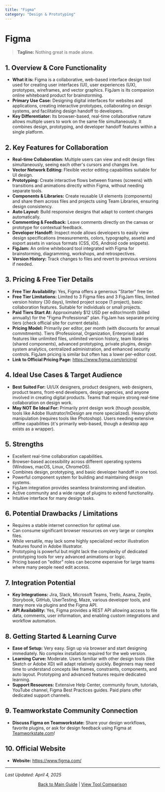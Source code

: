 ```yaml
---
title: "Figma"
category: "Design & Prototyping"
---
```


# Figma

> **Tagline:** Nothing great is made alone.

## 1. Overview & Core Functionality

*   **What it is:** Figma is a collaborative, web-based interface design tool used for creating user interfaces (UI), user experiences (UX), prototypes, wireframes, and vector graphics. FigJam is its companion online whiteboard product for brainstorming.
*   **Primary Use Case:** Designing digital interfaces for websites and applications, creating interactive prototypes, collaborating on design systems, and facilitating design handoff to developers.
*   **Key Differentiator:** Its browser-based, real-time collaborative nature allows multiple users to work on the same file simultaneously. It combines design, prototyping, and developer handoff features within a single platform.

## 2. Key Features for Collaboration

*   **Real-time Collaboration:** Multiple users can view and edit design files simultaneously, seeing each other's cursors and changes live.
*   **Vector Network Editing:** Flexible vector editing capabilities suitable for UI design.
*   **Prototyping:** Create interactive flows between frames (screens) with transitions and animations directly within Figma, without needing separate tools.
*   **Components & Libraries:** Create reusable UI elements (components) and share them across files and projects using Team Libraries, ensuring design consistency.
*   **Auto Layout:** Build responsive designs that adapt to content changes automatically.
*   **Commenting & Feedback:** Leave comments directly on the canvas or prototype for contextual feedback.
*   **Developer Handoff:** Inspect mode allows developers to easily view design specifications (measurements, colors, typography, assets) and export assets in various formats (CSS, iOS, Android code snippets).
*   **FigJam:** An online whiteboard tool integrated with Figma for brainstorming, diagramming, workshops, and retrospectives.
*   **Version History:** Track changes to files and revert to previous versions if needed.

## 3. Pricing & Free Tier Details

*   **Free Tier Availability:** Yes, Figma offers a generous "Starter" free tier.
*   **Free Tier Limitations:** Limited to 3 Figma files and 3 FigJam files, limited version history (30 days), limited project scope (1 project), basic collaboration features. Suitable for individuals or small projects.
*   **Paid Tiers Start At:** Approximately $12 USD per editor/month (billed annually) for the "Figma Professional" plan. FigJam has separate pricing tiers (check official site for current details).
*   **Pricing Model:** Primarily per editor, per month (with discounts for annual commitments). Tiers (Professional, Organization, Enterprise) add features like unlimited files, unlimited version history, team libraries (shared components), advanced prototyping, private plugins, design system analytics, centralized administration, and enhanced security controls. FigJam pricing is similar but often has a lower per-editor cost.
*   **Link to Official Pricing Page:** https://www.figma.com/pricing/

## 4. Ideal Use Cases & Target Audience

*   **Best Suited For:** UI/UX designers, product designers, web designers, product teams, front-end developers, design agencies, and anyone involved in creating digital products. Teams that require strong real-time collaboration on design work.
*   **May NOT Be Ideal For:** Primarily print design work (though possible, tools like Adobe Illustrator/InDesign are more specialized). Heavy photo manipulation (requires tools like Photoshop). Users needing extensive offline capabilities (it's primarily web-based, though a desktop app exists as a wrapper).

## 5. Strengths

*   Excellent real-time collaboration capabilities.
*   Browser-based accessibility across different operating systems (Windows, macOS, Linux, ChromeOS).
*   Combines design, prototyping, and basic developer handoff in one tool.
*   Powerful component system for building and maintaining design systems.
*   FigJam integration provides seamless brainstorming and ideation.
*   Active community and a wide range of plugins to extend functionality.
*   Intuitive interface for many design tasks.

## 6. Potential Drawbacks / Limitations

*   Requires a stable internet connection for optimal use.
*   Can consume significant browser resources on very large or complex files.
*   While versatile, may lack some highly specialized vector illustration features found in Adobe Illustrator.
*   Prototyping is powerful but might lack the complexity of dedicated prototyping tools for very advanced animations or logic.
*   Pricing based on "editor" roles can become expensive for large teams where many people need edit access.

## 7. Integration Potential

*   **Key Integrations:** Jira, Slack, Microsoft Teams, Trello, Asana, Zeplin, Storybook, GitHub, UserTesting, Maze, various developer tools, and many more via plugins and the Figma API.
*   **API Availability:** Yes, Figma provides a REST API allowing access to file data, comments, user information, and enabling custom integrations and workflow automation.

## 8. Getting Started & Learning Curve

*   **Ease of Setup:** Very easy. Sign up via browser and start designing immediately. No complex installation required for the web version.
*   **Learning Curve:** Moderate. Users familiar with other design tools (like Sketch or Adobe XD) will adapt relatively quickly. Beginners may need time to understand concepts like frames, constraints, components, and auto layout. Prototyping and advanced features require dedicated learning.
*   **Support Resources:** Extensive Help Center, community forum, tutorials, YouTube channel, Figma Best Practices guides. Paid plans offer dedicated support channels.

## 9. Teamworkstate Community Connection

*   **Discuss Figma on Teamworkstate:** Share your design workflows, favorite plugins, or ask for design feedback using Figma at [Teamworkstate.com](https://teamworkstate.com/)!

## 10. Official Website

*   **Website:** https://www.figma.com/

---

*Last Updated: April 4, 2025*

<p align="center"><a href="../README.md">Back to Main Guide</a> | <a href="../comparison-tables/tool-comparison.md">View Tool Comparison</a></p>
